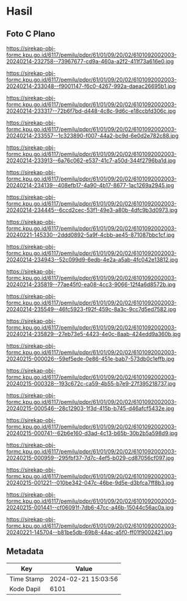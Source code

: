 # Hasil

## Foto C Plano

https://sirekap-obj-formc.kpu.go.id/6117/pemilu/pdpr/61/01/09/20/02/6101092002003-20240214-232758--73967677-cd9a-460a-a2f2-411f73a616e0.jpg

https://sirekap-obj-formc.kpu.go.id/6117/pemilu/pdpr/61/01/09/20/02/6101092002003-20240214-233048--f9001147-f6c0-4267-992a-daeac26695b1.jpg

https://sirekap-obj-formc.kpu.go.id/6117/pemilu/pdpr/61/01/09/20/02/6101092002003-20240214-233317--72b6f7bd-d448-4c8c-9d6c-e18ccbfd306c.jpg

https://sirekap-obj-formc.kpu.go.id/6117/pemilu/pdpr/61/01/09/20/02/6101092002003-20240214-233557--1c323890-f007-44a2-bc9d-6e0d2e782c88.jpg

https://sirekap-obj-formc.kpu.go.id/6117/pemilu/pdpr/61/01/09/20/02/6101092002003-20240214-233913--6a76c062-e537-41c7-a50d-344f2796ba1d.jpg

https://sirekap-obj-formc.kpu.go.id/6117/pemilu/pdpr/61/01/09/20/02/6101092002003-20240214-234139--408efb17-4a90-4b17-8677-1ac1269a2945.jpg

https://sirekap-obj-formc.kpu.go.id/6117/pemilu/pdpr/61/01/09/20/02/6101092002003-20240214-234445--6ccd2cec-53f1-49e3-a80b-4dfc9b3d0973.jpg

https://sirekap-obj-formc.kpu.go.id/6117/pemilu/pdpr/61/01/09/20/02/6101092002003-20240221-145330--2ddd0892-5a9f-4cbb-ae45-871087bbc1cf.jpg

https://sirekap-obj-formc.kpu.go.id/6117/pemilu/pdpr/61/01/09/20/02/6101092002003-20240214-234943--52c099d9-6edb-4e2a-a5ab-4fc042e13812.jpg

https://sirekap-obj-formc.kpu.go.id/6117/pemilu/pdpr/61/01/09/20/02/6101092002003-20240214-235819--77ae45f0-ea08-4cc3-9066-12f4a6d8572b.jpg

https://sirekap-obj-formc.kpu.go.id/6117/pemilu/pdpr/61/01/09/20/02/6101092002003-20240214-235549--46fc5923-f92f-459c-8a3c-9cc7d5ed7582.jpg

https://sirekap-obj-formc.kpu.go.id/6117/pemilu/pdpr/61/01/09/20/02/6101092002003-20240214-235829--27eb73e5-4423-4e0c-8aab-424edd9a360b.jpg

https://sirekap-obj-formc.kpu.go.id/6117/pemilu/pdpr/61/01/09/20/02/6101092002003-20240215-000026--59ef5ede-0e86-451e-bab7-573db0c1effb.jpg

https://sirekap-obj-formc.kpu.go.id/6117/pemilu/pdpr/61/01/09/20/02/6101092002003-20240215-000328--193c672c-ca59-4b55-b7e9-27f395218737.jpg

https://sirekap-obj-formc.kpu.go.id/6117/pemilu/pdpr/61/01/09/20/02/6101092002003-20240215-000546--28c12903-1f3d-415b-b745-d46afcf5432e.jpg

https://sirekap-obj-formc.kpu.go.id/6117/pemilu/pdpr/61/01/09/20/02/6101092002003-20240215-000741--62b6e160-d3ad-4c13-b65b-30b2b5a598d9.jpg

https://sirekap-obj-formc.kpu.go.id/6117/pemilu/pdpr/61/01/09/20/02/6101092002003-20240215-000959--295fbf37-7d7c-4ef5-b029-cd87056cf097.jpg

https://sirekap-obj-formc.kpu.go.id/6117/pemilu/pdpr/61/01/09/20/02/6101092002003-20240215-001221--010be342-047c-46be-9d5e-d3bfca7ff8b3.jpg

https://sirekap-obj-formc.kpu.go.id/6117/pemilu/pdpr/61/01/09/20/02/6101092002003-20240215-001441--cf06091f-7db6-47cc-a46b-15044c56ac0a.jpg

https://sirekap-obj-formc.kpu.go.id/6117/pemilu/pdpr/61/01/09/20/02/6101092002003-20240221-145704--b81be5db-69b8-44ac-a5f0-ff01f9002421.jpg


## Metadata

| Key        | Value               |
| ---------- | ------------------- |
| Time Stamp | 2024-02-21 15:03:56 |
| Kode Dapil | 6101                |



